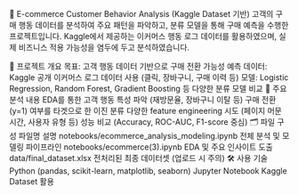 🛒 E-commerce Customer Behavior Analysis (Kaggle Dataset 기반)
고객의 구매 행동 데이터를 분석하여 주요 패턴을 파악하고, 분류 모델을 통해 구매 예측을 수행한 프로젝트입니다.
Kaggle에서 제공하는 이커머스 행동 로그 데이터를 활용하였으며, 실제 비즈니스 적용 가능성을 염두에 두고 분석하였습니다.

📌 프로젝트 개요
목표: 고객 행동 데이터 기반으로 구매 전환 가능성 예측
데이터: Kaggle 공개 이커머스 로그 데이터 사용 (클릭, 장바구니, 구매 이력 등)
모델: Logistic Regression, Random Forest, Gradient Boosting 등 다양한 분류 모델 비교
🧪 주요 분석 내용
EDA를 통한 고객 행동 특성 파악 (재방문율, 장바구니 이탈 등)
구매 전환(y=1) 여부를 타겟으로 한 이진 분류
다양한 feature engineering 시도 (페이지 머문 시간, 사용자 유형 등)
성능 비교 (Accuracy, ROC-AUC, F1-score 중심)
🗂️ 파일 구성
파일명	설명
notebooks/ecommerce_analysis_modeling.ipynb	전체 분석 및 모델링 파이프라인
notebooks/ecommerce(3).ipynb	EDA 및 주요 인사이트 도출
data/final_dataset.xlsx	전처리된 최종 데이터셋 (업로드 시 주의)
🛠 사용 기술
Python (pandas, scikit-learn, matplotlib, seaborn)
Jupyter Notebook
Kaggle Dataset 활용
